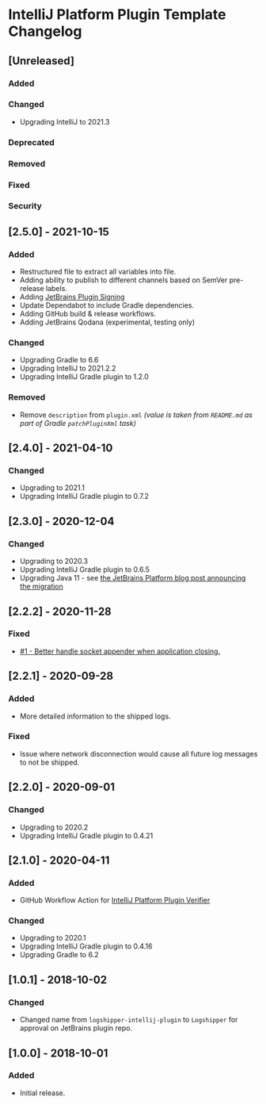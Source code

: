 <!-- Keep a Changelog guide -> https://keepachangelog.com -->

# IntelliJ Platform Plugin Template Changelog

## [Unreleased]
### Added

### Changed
- Upgrading IntelliJ to 2021.3

### Deprecated

### Removed

### Fixed

### Security

## [2.5.0] - 2021-10-15
### Added
- Restructured file to extract all variables into file.
- Adding ability to publish to different channels based on SemVer pre-release labels.
- Adding [JetBrains Plugin Signing](https://plugins.jetbrains.com/docs/intellij/plugin-signing.html)
- Update Dependabot to include Gradle dependencies.
- Adding GitHub build & release workflows.
- Adding JetBrains Qodana (experimental, testing only)

### Changed
- Upgrading Gradle to 6.6
- Upgrading IntelliJ to 2021.2.2
- Upgrading IntelliJ Gradle plugin to 1.2.0

### Removed
- Remove `description` from `plugin.xml` _(value is taken from `README.md` as part of Gradle `patchPluginXml` task)_

## [2.4.0] - 2021-04-10
### Changed
- Upgrading to 2021.1
- Upgrading IntelliJ Gradle plugin to 0.7.2

## [2.3.0] - 2020-12-04
### Changed
- Upgrading to 2020.3
- Upgrading IntelliJ Gradle plugin to 0.6.5
- Upgrading Java 11 - see [the JetBrains Platform blog post announcing the migration](https://blog.jetbrains.com/platform/2020/09/intellij-project-migrates-to-java-11/)

## [2.2.2] - 2020-11-28
### Fixed
- <a href="https://github.com/ChrisCarini/logshipper-intellij-plugin/issues/1">#1 - Better handle socket appender when application closing.</a>

## [2.2.1] - 2020-09-28
### Added
- More detailed information to the shipped logs.

### Fixed
- Issue where network disconnection would cause all future log messages to not be shipped.

## [2.2.0] - 2020-09-01
### Changed
- Upgrading to 2020.2
- Upgrading IntelliJ Gradle plugin to 0.4.21

## [2.1.0] - 2020-04-11
### Added
- GitHub Workflow Action for <a href="https://github.com/marketplace/actions/intellij-platform-plugin-verifier">IntelliJ Platform Plugin Verifier</a>

### Changed
- Upgrading to 2020.1
- Upgrading IntelliJ Gradle plugin to 0.4.16
- Upgrading Gradle to 6.2

## [1.0.1] - 2018-10-02
### Changed
- Changed name from `logshipper-intellij-plugin` to `Logshipper` for approval on JetBrains plugin repo.

## [1.0.0] - 2018-10-01
### Added
- Initial release.